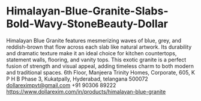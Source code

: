 # Himalayan-Blue-Granite-Slabs-Bold-Wavy-StoneBeauty-Dollar

 Himalayan Blue Granite features mesmerizing waves of blue, grey, and reddish-brown that flow across each slab like natural artwork. Its durability and dramatic texture make it an ideal choice for kitchen countertops, statement walls, flooring, and vanity tops. This exotic granite is a perfect fusion of strength and visual appeal, adding timeless charm to both modern and traditional spaces.
6th Floor, Manjeera Trinity Homes, Corporate, 605, K P H B Phase 3, Kukatpally, Hyderabad, telangana 500072
dollareximpvt@gmail.com
+91 90306 89222
https://www.dollarexim.com/in/products/himalayan-blue-granite
